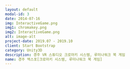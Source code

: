 ```yaml
---
layout: default
modal-id: 3
date: 2014-07-16
img: InteractiveGame.png
img1: chromakey.png
img2: InteractiveGame.png
alt: image-alt
project-date: 2019.07 - 2019.10
client: Start Bootstrap
category: Unity3D
description: 경주 VR 스튜디오 크로마키 시스템, 루미나워크 북 게임
name: 경주 엑스포[크로마키 시스템, 루미나워크 북 게임]
---
```

